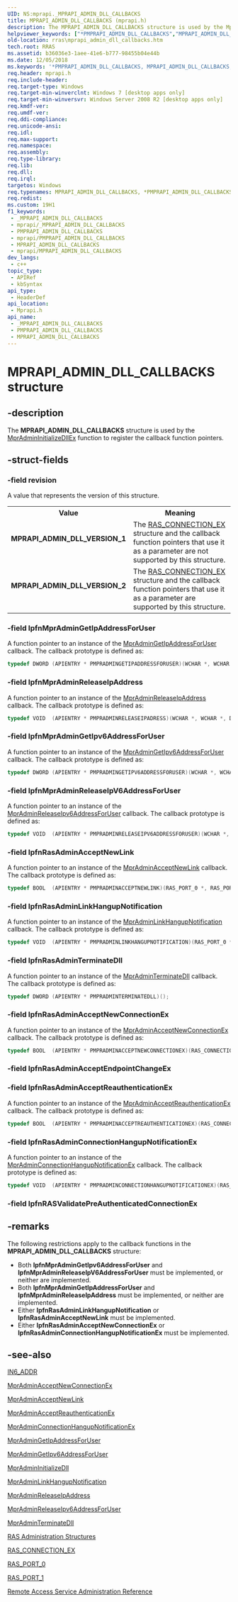 ```yaml
---
UID: NS:mprapi._MPRAPI_ADMIN_DLL_CALLBACKS
title: MPRAPI_ADMIN_DLL_CALLBACKS (mprapi.h)
description: The MPRAPI_ADMIN_DLL_CALLBACKS structure is used by the MprAdminInitializeDllEx function to register the callback function pointers.
helpviewer_keywords: ["*PMPRAPI_ADMIN_DLL_CALLBACKS","MPRAPI_ADMIN_DLL_CALLBACKS","MPRAPI_ADMIN_DLL_CALLBACKS structure [RAS]","MPRAPI_ADMIN_DLL_VERSION_1","MPRAPI_ADMIN_DLL_VERSION_2","PMPRAPI_ADMIN_DLL_CALLBACKS","PMPRAPI_ADMIN_DLL_CALLBACKS structure pointer [RAS]","mprapi/MPRAPI_ADMIN_DLL_CALLBACKS","mprapi/PMPRAPI_ADMIN_DLL_CALLBACKS","rras.mprapi_admin_dll_callbacks"]
old-location: rras\mprapi_admin_dll_callbacks.htm
tech.root: RRAS
ms.assetid: b36036e3-1aee-41e6-b777-98455b04e44b
ms.date: 12/05/2018
ms.keywords: '*PMPRAPI_ADMIN_DLL_CALLBACKS, MPRAPI_ADMIN_DLL_CALLBACKS, MPRAPI_ADMIN_DLL_CALLBACKS structure [RAS], MPRAPI_ADMIN_DLL_VERSION_1, MPRAPI_ADMIN_DLL_VERSION_2, PMPRAPI_ADMIN_DLL_CALLBACKS, PMPRAPI_ADMIN_DLL_CALLBACKS structure pointer [RAS], mprapi/MPRAPI_ADMIN_DLL_CALLBACKS, mprapi/PMPRAPI_ADMIN_DLL_CALLBACKS, rras.mprapi_admin_dll_callbacks'
req.header: mprapi.h
req.include-header: 
req.target-type: Windows
req.target-min-winverclnt: Windows 7 [desktop apps only]
req.target-min-winversvr: Windows Server 2008 R2 [desktop apps only]
req.kmdf-ver: 
req.umdf-ver: 
req.ddi-compliance: 
req.unicode-ansi: 
req.idl: 
req.max-support: 
req.namespace: 
req.assembly: 
req.type-library: 
req.lib: 
req.dll: 
req.irql: 
targetos: Windows
req.typenames: MPRAPI_ADMIN_DLL_CALLBACKS, *PMPRAPI_ADMIN_DLL_CALLBACKS
req.redist: 
ms.custom: 19H1
f1_keywords:
 - _MPRAPI_ADMIN_DLL_CALLBACKS
 - mprapi/_MPRAPI_ADMIN_DLL_CALLBACKS
 - PMPRAPI_ADMIN_DLL_CALLBACKS
 - mprapi/PMPRAPI_ADMIN_DLL_CALLBACKS
 - MPRAPI_ADMIN_DLL_CALLBACKS
 - mprapi/MPRAPI_ADMIN_DLL_CALLBACKS
dev_langs:
 - c++
topic_type:
 - APIRef
 - kbSyntax
api_type:
 - HeaderDef
api_location:
 - Mprapi.h
api_name:
 - _MPRAPI_ADMIN_DLL_CALLBACKS
 - PMPRAPI_ADMIN_DLL_CALLBACKS
 - MPRAPI_ADMIN_DLL_CALLBACKS
---
```


# MPRAPI_ADMIN_DLL_CALLBACKS structure


## -description

The 
<b>MPRAPI_ADMIN_DLL_CALLBACKS</b> structure is used by the 
<a href="/windows/desktop/api/mprapi/nf-mprapi-mpradmininitializedllex">MprAdminInitializeDllEx</a> function to register the  callback function pointers.

## -struct-fields

### -field revision

A value that represents the version of this structure.

<table>
<tr>
<th>Value</th>
<th>Meaning</th>
</tr>
<tr>
<td width="40%"><a id="MPRAPI_ADMIN_DLL_VERSION_1"></a><a id="mprapi_admin_dll_version_1"></a><dl>
<dt><b>MPRAPI_ADMIN_DLL_VERSION_1</b></dt>
</dl>
</td>
<td width="60%">
The <a href="/windows/desktop/api/mprapi/ns-mprapi-ras_connection_ex">RAS_CONNECTION_EX</a> structure and the callback function pointers that use it as a parameter are not supported by this structure.

</td>
</tr>
<tr>
<td width="40%"><a id="MPRAPI_ADMIN_DLL_VERSION_2"></a><a id="mprapi_admin_dll_version_2"></a><dl>
<dt><b>MPRAPI_ADMIN_DLL_VERSION_2</b></dt>
</dl>
</td>
<td width="60%">
The <a href="/windows/desktop/api/mprapi/ns-mprapi-ras_connection_ex">RAS_CONNECTION_EX</a> structure and the callback function pointers that use it as a parameter are supported by this structure.

</td>
</tr>
</table>

### -field lpfnMprAdminGetIpAddressForUser

A function pointer to an instance of the <a href="/windows/desktop/api/mprapi/nf-mprapi-mpradmingetipaddressforuser">MprAdminGetIpAddressForUser</a> callback. The callback prototype is defined as:


```cpp
typedef DWORD (APIENTRY * PMPRADMINGETIPADDRESSFORUSER)(WCHAR *, WCHAR *, DWORD *, BOOL *);

```

### -field lpfnMprAdminReleaseIpAddress

A function pointer to an instance of the <a href="/windows/desktop/api/mprapi/nf-mprapi-mpradminreleaseipaddress">MprAdminReleaseIpAddress</a> callback. The callback prototype is defined as:


```cpp
typedef VOID  (APIENTRY * PMPRADMINRELEASEIPADRESS)(WCHAR *, WCHAR *, DWORD *);

```

### -field lpfnMprAdminGetIpv6AddressForUser

A function pointer to an instance of the <a href="/windows/desktop/api/mprapi/nf-mprapi-mpradmingetipv6addressforuser">MprAdminGetIpv6AddressForUser</a> callback. The callback prototype is defined as:


```cpp
typedef DWORD (APIENTRY * PMPRADMINGETIPV6ADDRESSFORUSER)(WCHAR *, WCHAR *, IN6_ADDR *, BOOL *);

```

### -field lpfnMprAdminReleaseIpV6AddressForUser

A function pointer to an instance of the <a href="/windows/desktop/api/mprapi/nf-mprapi-mpradminreleaseipv6addressforuser">MprAdminReleaseIpv6AddressForUser</a> callback. The callback prototype is defined as:


```cpp
typedef VOID  (APIENTRY * PMPRADMINRELEASEIPV6ADDRESSFORUSER)(WCHAR *, WCHAR *, IN6_ADDR *);

```

### -field lpfnRasAdminAcceptNewLink

A function pointer to an instance of the <a href="/windows/desktop/api/mprapi/nf-mprapi-mpradminacceptnewlink">MprAdminAcceptNewLink</a> callback. The callback prototype is defined as:


```cpp
typedef BOOL  (APIENTRY * PMPRADMINACCEPTNEWLINK)(RAS_PORT_0 *, RAS_PORT_1 *);

```

### -field lpfnRasAdminLinkHangupNotification

A function pointer to an instance of the <a href="/windows/desktop/api/mprapi/nf-mprapi-mpradminlinkhangupnotification">MprAdminLinkHangupNotification</a> callback. The callback prototype is defined as:


```cpp
typedef VOID  (APIENTRY * PMPRADMINLINKHANGUPNOTIFICATION)(RAS_PORT_0 *, RAS_PORT_1 *);

```

### -field lpfnRasAdminTerminateDll

A function pointer to an instance of the <a href="/windows/desktop/api/mprapi/nf-mprapi-mpradminterminatedll">MprAdminTerminateDll</a> callback. The callback prototype is defined as:


```cpp
typedef DWORD (APIENTRY * PMPRADMINTERMINATEDLL)();

```

### -field lpfnRasAdminAcceptNewConnectionEx

A function pointer to an instance of the <a href="/windows/desktop/api/mprapi/nf-mprapi-mpradminacceptnewconnectionex">MprAdminAcceptNewConnectionEx</a>  callback. The callback prototype is defined as:


```cpp
typedef BOOL  (APIENTRY * PMPRADMINACCEPTNEWCONNECTIONEX)(RAS_CONNECTION_EX *);

```

### -field lpfnRasAdminAcceptEndpointChangeEx

### -field lpfnRasAdminAcceptReauthenticationEx

A function pointer to an instance of the <a href="/windows/desktop/api/mprapi/nf-mprapi-mpradminacceptreauthenticationex">MprAdminAcceptReauthenticationEx</a> callback. The callback prototype is defined as:


```cpp
typedef BOOL  (APIENTRY * PMPRADMINACCEPTREAUTHENTICATIONEX)(RAS_CONNECTION_EX *);

```

### -field lpfnRasAdminConnectionHangupNotificationEx

A function pointer to an instance of the <a href="/windows/desktop/api/mprapi/nf-mprapi-mpradminconnectionhangupnotificationex">MprAdminConnectionHangupNotificationEx</a> callback. The callback prototype is defined as:


```cpp
typedef VOID  (APIENTRY * PMPRADMINCONNECTIONHANGUPNOTIFICATIONEX)(RAS_CONNECTION_EX *);

```

### -field lpfnRASValidatePreAuthenticatedConnectionEx

## -remarks

The following restrictions apply to the callback functions in the <b>MPRAPI_ADMIN_DLL_CALLBACKS</b> structure:

<ul>
<li>Both <b>lpfnMprAdminGetIpv6AddressForUser</b> and <b>lpfnMprAdminReleaseIpV6AddressForUser</b> must be implemented, or neither are implemented.</li>
<li>Both <b>lpfnMprAdminGetIpAddressForUser</b> and <b>lpfnMprAdminReleaseIpAddress</b> must be implemented, or neither are implemented.</li>
<li>Either <b>lpfnRasAdminLinkHangupNotification</b> or <b>lpfnRasAdminAcceptNewLink</b> must be implemented.</li>
<li>Either <b>lpfnRasAdminAcceptNewConnectionEx</b> or <b>lpfnRasAdminConnectionHangupNotificationEx</b> must be implemented.</li>
</ul>

## -see-also

<a href="/previous-versions/windows/desktop/legacy/ms738560(v=vs.85)">IN6_ADDR</a>



<a href="/windows/desktop/api/mprapi/nf-mprapi-mpradminacceptnewconnectionex">MprAdminAcceptNewConnectionEx</a>



<a href="/windows/desktop/api/mprapi/nf-mprapi-mpradminacceptnewlink">MprAdminAcceptNewLink</a>



<a href="/windows/desktop/api/mprapi/nf-mprapi-mpradminacceptreauthenticationex">MprAdminAcceptReauthenticationEx</a>



<a href="/windows/desktop/api/mprapi/nf-mprapi-mpradminconnectionhangupnotificationex">MprAdminConnectionHangupNotificationEx</a>



<a href="/windows/desktop/api/mprapi/nf-mprapi-mpradmingetipaddressforuser">MprAdminGetIpAddressForUser</a>



<a href="/windows/desktop/api/mprapi/nf-mprapi-mpradmingetipv6addressforuser">MprAdminGetIpv6AddressForUser</a>



<a href="/windows/desktop/api/mprapi/nf-mprapi-mpradmininitializedll">MprAdminInitializeDll</a>



<a href="/windows/desktop/api/mprapi/nf-mprapi-mpradminlinkhangupnotification">MprAdminLinkHangupNotification</a>



<a href="/windows/desktop/api/mprapi/nf-mprapi-mpradminreleaseipaddress">MprAdminReleaseIpAddress</a>



<a href="/windows/desktop/api/mprapi/nf-mprapi-mpradminreleaseipv6addressforuser">MprAdminReleaseIpv6AddressForUser</a>



<a href="/windows/desktop/api/mprapi/nf-mprapi-mpradminterminatedll">MprAdminTerminateDll</a>



<a href="/windows/desktop/RRAS/ras-administration-structures">RAS Administration Structures</a>



<a href="/windows/desktop/api/mprapi/ns-mprapi-ras_connection_ex">RAS_CONNECTION_EX</a>



<a href="/windows/desktop/api/mprapi/ns-mprapi-ras_port_0">RAS_PORT_0</a>



<a href="/windows/desktop/api/mprapi/ns-mprapi-ras_port_1">RAS_PORT_1</a>



<a href="/windows/desktop/RRAS/remote-access-service-administration-reference">Remote Access Service Administration Reference</a>

